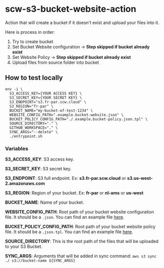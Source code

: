 # scw-s3-bucket-website-action
Action that will create a bucket if it doesn't exist and upload your files into it.

Here is process in order:

1. Try to create bucket
2. Set Bucket Website configuration -> **Step skipped if bucket already exist**
3. Set Website Policy -> **Step skipped if bucket already exist**
4. Upload files from source folder into bucket

## How to test locally

```shell
env -i \
  S3_ACCESS_KEY={YOUR ACCESS KEY} \
  S3_SECRET_KEY={YOUR SECRET KEY} \
  S3_ENDPOINT="s3.fr-par.scw.cloud" \ 
  S3_REGION="fr-par" \
  BUCKET_NAME="my-bucket-of-test-1234" \
  WEBSITE_CONFIG_PATH=".example.bucket-website.json" \
  BUCKET_POLICY_CONFIG_PATH="./.example.bucket-policy.json.tpl" \
  SOURCE_DIRECTORY="." \
  GITHUB_WORKSPACE="." \
  SYNC_ARGS="--delete" \
  ./entrypoint.sh
```

### Variables

**S3_ACCESS_KEY**: S3 access key.

**S3_SECRET_KEY**: S3 secret key.

**S3_ENDPOINT**: S3 full endpoint. Ex: **s3.fr-par.scw.cloud** or **s3.us-west-2.amazonaws.com**

**S3_REGION**: Region of your bucket. Ex: **fr-par** or **nl-ams** or **us-west**

**BUCKET_NAME**: Name of your bucket.

**WEBSITE_CONFIG_PATH**: Root path of your bucket website configuration file. It should be a `.json`. You can find an example file [here](.example.bucket-website.json).

**BUCKET_POLICY_CONFIG_PATH**: Root path of your bucket website policy file. It should be a `.json.tpl`. You can find an example file [here](.example.bucket-website.json).

**SOURCE_DIRECTORY**: This is the root path of the files that will be uploaded to your S3 Bucket.

**SYNC_ARGS**: Arguments that will be added in sync command: `aws s3 sync ./ s3://bucket-name ${SYNC_ARGS}`
